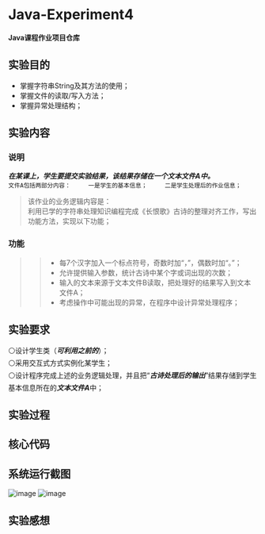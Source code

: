 # Java-Experiment4
**Java课程作业项目仓库**
## 实验目的
* 掌握字符串String及其方法的使用；  
* 掌握文件的读取/写入方法；  
* 掌握异常处理结构；  
## 实验内容
### 说明
***在某课上，学生要提交实验结果，该结果存储在一个文本文件A中。***  
    `文件A包括两部分内容：    
        一是学生的基本信息；    
        二是学生处理后的作业信息；`    
>该作业的业务逻辑内容是：  
>利用已学的字符串处理知识编程完成《长恨歌》古诗的整理对齐工作，写出功能方法，实现以下功能；  
### 功能
>>* 每7个汉字加入一个标点符号，奇数时加“，”，偶数时加“。”；  
>>* 允许提供输入参数，统计古诗中某个字或词出现的次数；  
>>* 输入的文本来源于文本文件B读取，把处理好的结果写入到文本文件A；  
>>* 考虑操作中可能出现的异常，在程序中设计异常处理程序；  
## 实验要求
⚪设计学生类（***可利用之前的***）；  
⚪采用交互式方式实例化某学生；  
⚪设计程序完成上述的业务逻辑处理，并且把“***古诗处理后的输出***”结果存储到学生基本信息所在的***文本文件A***中；  
## 实验过程
## 核心代码
## 系统运行截图
![image](https://github.com/daladida/Java-Experiment4/blob/main/images/%E5%AE%9E%E9%AA%8C%EF%BC%88%E5%9B%9B%EF%BC%89%E8%BF%90%E8%A1%8C%E7%BB%93%E6%9E%9C.png)
![image](https://github.com/daladida/Java-Experiment4/blob/main/images/%E7%A8%8B%E5%BA%8F%E8%BF%90%E8%A1%8C%E6%95%88%E6%9E%9C.png)
## 实验感想
